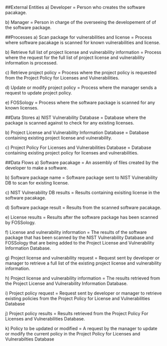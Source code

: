 ##External Entities 
a) Developer = Person who creates the software pacakage. 

b) Manager = Person in charge of the overseeing the developement of of the software package. 

##Processes
a) Scan package for vulnerabilities and license = Process where software pacakage is scanned for known vulnerabilities and license. 

b) Retrieve full list of project license and vulnerability information = Process where the request for the full list of project license and                                                                          vulnerability information is processed. 

c) Retrieve project policy = Process where the project policy is requested from the Project Policy for Licenses and Vulnerabilities. 

d) Update or modify project policy = Process where the manager sends a request to update project policy.

e) FOSSology = Process where the software package is scanned for any known licenses. 

##Data Stores
a) NIST Vulnerability Database = Database where the package is scanned against to check for any existing licenses. 

b) Project License and Vulnerability Information Database = Database containing existing project license and vulnerability. 

c) Project Policy For Licenses and Vulnerabilities Database = Database containing existing project policy for licenses and                                                                             vulnerabilities. 

##Data Flows 
a) Software pacakage = An assembly of files created by the developer to make a software.

b) Software package name = Software package sent to NIST Vulnerability DB to scan for existing license. 

c) NIST Vulnerability DB results = Results containing exisiting license in the software pacakage.

d) Software package result = Results from the scanned software pacakage. 

e) License results = Results after the software package has been scanned by FOSSology. 

f) License and vulnerability information = The results of the software package that has been scanned by the NIST Vulnerability Database and FOSSology that are being added to the Project License and Vulnerability Information Database.  

g) Project license and vulnerability request = Request sent by developer or manager to retrieve a full list of the existing project                                                    license and vulnerability information. 

h) Project license and vulnerability information = The results retrieved from the Project License and Vulnerability Information                                                            Database.

i) Project policy request = Request sent by developer or manager to retrieve existing policies from the Project Policy for License and                               Vulnerabilities Database

j) Project policy results = Results retrieved from the Project Policy For Licenses and Vulnerabilities Database. 

k) Policy to be updated or modified = A request by the manager to update or modify the current policy in the Project Policy for Licenses                                       and Vulnerabilties Database
